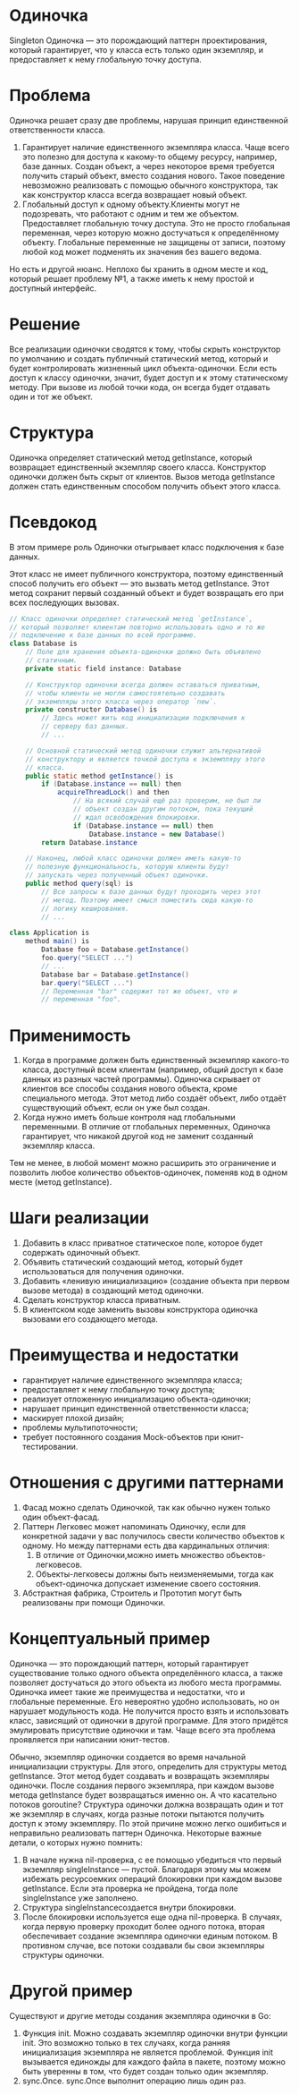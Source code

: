 # Одиночка
Singleton
Одиночка — это порождающий паттерн проектирования, который гарантирует, что у класса есть только один экземпляр, и предоставляет к нему глобальную точку доступа.

# Проблема
Одиночка решает сразу две проблемы, нарушая принцип единственной ответственности класса.
1. Гарантирует наличие единственного экземпляра класса. Чаще всего это полезно для доступа к какому-то общему ресурсу, например, базе данных. Создан объект, а через некоторое время требуется получить старый объект, вместо создания нового. Такое поведение невозможно реализовать с помощью обычного конструктора, так как конструктор класса всегда возвращает новый объект.
2. Глобальный доступ к одному объекту.Клиенты могут не подозревать, что работают с одним и тем же объектом. Предоставляет глобальную точку доступа. Это не просто глобальная переменная, через которую можно достучаться к определённому объекту. Глобальные переменные не защищены от записи, поэтому любой код может подменять их значения без вашего ведома.

Но есть и другой нюанс. Неплохо бы хранить в одном месте и код, который решает проблему №1, а также иметь к нему простой и доступный интерфейс.

# Решение
Все реализации одиночки сводятся к тому, чтобы скрыть конструктор по умолчанию и создать публичный статический метод, который и будет контролировать жизненный цикл объекта-одиночки. Если есть доступ к классу одиночки, значит, будет доступ и к этому статическому методу. При вызове из любой точки кода, он всегда будет отдавать один и тот же объект.

# Структура

Одиночка определяет статический метод getInstance, который возвращает единственный экземпляр своего класса. Конструктор одиночки должен быть скрыт от клиентов. Вызов метода getInstance должен стать единственным способом получить объект этого класса.

# Псевдокод
В этом примере роль Одиночки отыгрывает класс подключения к базе данных.

Этот класс не имеет публичного конструктора, поэтому единственный способ получить его объект — это вызвать метод getInstance. Этот метод сохранит первый созданный объект и будет возвращать его при всех последующих вызовах.

```java
// Класс одиночки определяет статический метод `getInstance`,
// который позволяет клиентам повторно использовать одно и то же
// подключение к базе данных по всей программе.
class Database is
    // Поле для хранения объекта-одиночки должно быть объявлено
    // статичным.
    private static field instance: Database

    // Конструктор одиночки всегда должен оставаться приватным,
    // чтобы клиенты не могли самостоятельно создавать
    // экземпляры этого класса через оператор `new`.
    private constructor Database() is
        // Здесь может жить код инициализации подключения к
        // серверу баз данных.
        // ...

    // Основной статический метод одиночки служит альтернативой
    // конструктору и является точкой доступа к экземпляру этого
    // класса.
    public static method getInstance() is
        if (Database.instance == null) then
            acquireThreadLock() and then
                // На всякий случай ещё раз проверим, не был ли
                // объект создан другим потоком, пока текущий
                // ждал освобождения блокировки.
                if (Database.instance == null) then
                    Database.instance = new Database()
        return Database.instance

    // Наконец, любой класс одиночки должен иметь какую-то
    // полезную функциональность, которую клиенты будут
    // запускать через полученный объект одиночки.
    public method query(sql) is
        // Все запросы к базе данных будут проходить через этот
        // метод. Поэтому имеет смысл поместить сюда какую-то
        // логику кеширования.
        // ...

class Application is
    method main() is
        Database foo = Database.getInstance()
        foo.query("SELECT ...")
        // ...
        Database bar = Database.getInstance()
        bar.query("SELECT ...")
        // Переменная "bar" содержит тот же объект, что и
        // переменная "foo".
```
# Применимость
1. Когда в программе должен быть единственный экземпляр какого-то класса, доступный всем клиентам (например, общий доступ к базе данных из разных частей программы). Одиночка скрывает от клиентов все способы создания нового объекта, кроме специального метода. Этот метод либо создаёт объект, либо отдаёт существующий объект, если он уже был создан. 
2. Когда нужно иметь больше контроля над глобальными переменными. В отличие от глобальных переменных, Одиночка гарантирует, что никакой другой код не заменит созданный экземпляр класса.

Тем не менее, в любой момент можно расширить это ограничение и позволить любое количество объектов-одиночек, поменяв код в одном месте (метод getInstance).

# Шаги реализации
1. Добавить в класс приватное статическое поле, которое будет содержать одиночный объект. 
2. Объявить статический создающий метод, который будет использоваться для получения одиночки. 
3. Добавить «ленивую инициализацию» (создание объекта при первом вызове метода) в создающий метод одиночки. 
4. Сделать конструктор класса приватным. 
5. В клиентском коде заменить вызовы конструктора одиночка вызовами его создающего метода.

# Преимущества и недостатки
 - гарантирует наличие единственного экземпляра класса;
 - предоставляет к нему глобальную точку доступа;
 - реализует отложенную инициализацию объекта-одиночки; 
 - нарушает принцип единственной ответственности класса; 
 - маскирует плохой дизайн; 
 - проблемы мультипоточности; 
 - требует постоянного создания Mock-объектов при юнит-тестировании.

# Отношения с другими паттернами
1. Фасад можно сделать Одиночкой, так как обычно нужен только один объект-фасад. 
2. Паттерн Легковес может напоминать Одиночку, если для конкретной задачи у вас получилось свести количество объектов к одному. Но между паттернами есть два кардинальных отличия:
   1. В отличие от Одиночки,можно иметь множество объектов-легковесов. 
   2. Объекты-легковесы должны быть неизменяемыми, тогда как объект-одиночка допускает изменение своего состояния.
3. Абстрактная фабрика, Строитель и Прототип могут быть реализованы при помощи Одиночки.

# Концептуальный пример
Одиночка — это порождающий паттерн, который гарантирует существование только одного объекта определённого класса, а также позволяет достучаться до этого объекта из любого места программы. Одиночка имеет такие же преимущества и недостатки, что и глобальные переменные. Его невероятно удобно использовать, но он нарушает модульность кода. Не получится просто взять и использовать класс, зависящий от одиночки в другой программе. Для этого придётся эмулировать присутствие одиночки и там. Чаще всего эта проблема проявляется при написании юнит-тестов. 

Обычно, экземпляр одиночки создается во время начальной инициализации структуры. Для этого, определить для структуры метод getInstance. Этот метод будет создавать и возвращать экземпляры одиночки. После создания первого экземпляра, при каждом вызове метода getInstance будет возвращаться именно он. 
А что касательно потоков goroutine? Структура одиночки должна возвращать один и тот же экземпляр в случаях, когда разные потоки пытаются получить доступ к этому экземпляру. По этой причине можно легко ошибиться и неправильно реализовать паттерн Одиночка. 
Некоторые важные детали, о которых нужно помнить:
1. В начале нужна nil-проверка, с ее помощью убедиться что первый экземпляр singleInstance — пустой. Благодаря этому мы можем избежать ресурсоемких операций блокировки при каждом вызове getInstance. Если эта проверка не пройдена, тогда поле singleInstance уже заполнено. 
2. Структура singleInstanceсоздается внутри блокировки. 
3. После блокировки используется еще одна nil-проверка. В случаях, когда первую проверку проходит более одного потока, вторая обеспечивает создание экземпляра одиночки единым потоком. В противном случае, все потоки создавали бы свои экземпляры структуры одиночки.

# Другой пример
Существуют и другие методы создания экземпляра одиночки в Go:

1. Функция init. Можно создавать экземпляр одиночки внутри функции init. Это возможно только в тех случаях, когда ранняя инициализация экземпляра не является проблемой. Функция init вызывается единожды для каждого файла в пакете, поэтому можно быть уверенны в том, что будет создан только один экземпляр.
2. sync.Once. sync.Once выполнит операцию лишь один раз. 